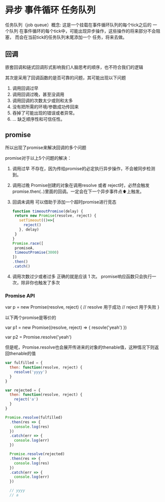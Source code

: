 # 异步 事件循环 任务队列
任务队列（job queue）概念:
  这是一个挂载在事件循环队列的每个tick之后的 一个队列
  在事件循环的每个tick中，可能出现异步操作，这些操作的将来部分不会阻塞，
  而会在当前tick的任务队列末尾添加一个 任务，将来去做。

## 回调
  嵌套回调和链式回调形式影响我们人脑思考的顺序，也不符合我们的逻辑

  其次是采用了回调函数的是否可靠的问题，其可能出现以下问题
  1. 调用回调过早
  2. 调用回调过晚，甚至没调用
  3. 调用回调的次数太少或则和太多
  4. 没有把所需的环境/参数成功传回来
  5. 吞掉了可能出现的错误或者异常。
  6. ...
缺乏顺序性和可信任性。


## promise
所以出现了promise来解决回调的多个问题

promise对于以上5个问题的解决：
1. 调用过早
    不存在，因为传给promise的必定执行异步操作，不会被同步检测到。
2. 调用过晚
    Promise创建的对象在调用resolve 或者 reject时，必然会触发
    promise.then(..)里面的回调。一定会在下一个异步事件点⬆上触发。
3. 回调未调用
    可以借助于添加一个超时promise进行竞态
    ```js
    function timeoutPromise(delay) {
     return new Promise(resolve, reject) {
       setTimeout(()=>{
         reject()
       }, delay)
     }     
   }
   Promise.race([
     promiseA,
     timeoutPromise(3000)
   ])
   .then()
   .catch()
    ```
   
4. 调用次数过少或者过多
    正确的就是应该 1 次。
    promise响应函数只会执行一次，除非你也触发了多次
    
### Promise API

var p = new Promise(resolve, reject) {
  // resolve 用于成功
  // reject  用于失败
}

以下两个promise是等价的

var p1 = new Promise((resolve, reject) => {
  resovle('yeah')
})

var p2 = Promise.resolve('yeah')

但是呢，Promise.resolve也会展开传进来的对象的thenable值，这种情况下则返回thenable的值

```js
var fulfilled = {
  then: function(resolve, reject) {
    resolve('yyyy')
  }
}

var rejected = {
  then: function(resolve, reject) {
    reject('a')
  }
}

Promise.resolve(fulfilled)
  .then(res => {
    console.log(res)
  })
  .catch(err => {
    console.log(err)
  })

  Promise.resolve(rejected)
  .then(res => {
    console.log(res)
  })
  .catch(err => {
    console.log(err)
  })

  // yyyy
  // a
```